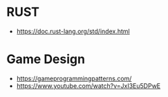 # RUST
- https://doc.rust-lang.org/std/index.html

# Game Design
- https://gameprogrammingpatterns.com/
- https://www.youtube.com/watch?v=JxI3Eu5DPwE

